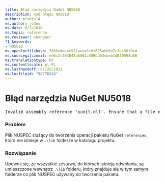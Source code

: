 ```yaml
---
title: Błąd narzędzia NuGet NU5018
description: Kod błędu NU5018
author: mishra14
ms.author: jodou
ms.date: 8/3/2018
ms.topic: reference
ms.reviewer: anangaur
f1_keywords:
- NU5018
ms.openlocfilehash: 7066edaaec961aeeabe8f625abb6d7cfec3010e4
ms.sourcegitcommit: ee6c3f203648a5561c809db54ebeb1d0f0598b68
ms.translationtype: MT
ms.contentlocale: pl-PL
ms.lasthandoff: 01/26/2021
ms.locfileid: "98778324"
---
```

# <a name="nuget-error-nu5018"></a>Błąd narzędzia NuGet NU5018
<pre>Invalid assembly reference 'xunit.dll'. Ensure that a file named 'xunit.dll' exists in the lib directory.</pre>

### <a name="issue"></a>Problem

Plik NUSPEC służący do tworzenia operacji pakietu NuGet `references` , która nie istnieje w `.\lib` folderze w katalogu projektu.


### <a name="solution"></a>Rozwiązanie

Upewnij się, że wszystkie zestawy, do których istnieją odwołania, są umieszczone wewnątrz `.\lib` folderu, który znajduje się w tym samym folderze co plik NUSPEC używany do tworzenia pakietu.

